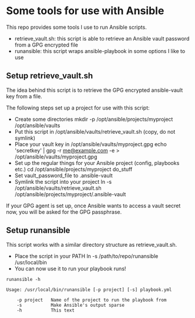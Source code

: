 # Some tools for use with Ansible
This repo provides some tools I use to run Ansible scripts.

* retrieve_vault.sh: this script is able to retrieve an Ansible vault password from a GPG encrypted file
* runansible: this script wraps ansible-playbook in some options I like to use

## Setup retrieve_vault.sh
The idea behind this script is to retrieve the GPG encrypted ansible-vault key from a file.

The following steps set up a project for use with this script:

* Create some directories
 mkdir -p /opt/ansible/projects/myproject /opt/ansible/vaults
* Put this script in /opt/ansible/vaults/retrieve_vault.sh (copy, do not symlink)
* Place your vault key in /opt/ansible/vaults/myproject.gpg
 echo 'secretkey' | gpg -r me@example.com -e > /opt/ansible/vaults/myproject.gpg
* Set up the regular things for your Ansible project (config, playbooks etc.)
 cd /opt/ansible/projects/myproject
 do_stuff
* Set vault_password_file to .ansible-vault
* Symlink the script into your project
 ln -s /opt/ansible/vaults/retrieve_vault.sh /opt/ansible/projects/myproject/.ansible-vault

If your GPG agent is set up, once Ansible wants to access a vault secret now, you will be asked for the
GPG passphrase.

## Setup runansible
This script works with a similar directory structure as retrieve_vault.sh.

* Place the script in your PATH
 ln -s /path/to/repo/runansible /usr/local/bin
* You can now use it to run your playbook runs!

```
runansible -h

Usage: /usr/local/bin/runansible [-p project] [-s] playbook.yml

    -p project   Name of the project to run the playbook from
    -s           Make Ansible's output sparse
    -h           This text
```
